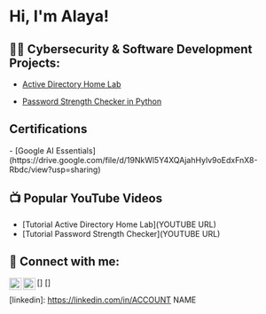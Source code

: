 <h1>Hi, I'm Alaya! </h1>

<h2>👨‍💻 Cybersecurity & Software Development Projects:</h2>

  - [Active Directory Home Lab](https://github.com/AFRA9293/LABURL)

  - [Password Strength Checker in Python](https://github.com/AFRA9293/Password_Strength_Checker/tree/main)


<h2> Certifications</h2>
- [Google AI Essentials](https://drive.google.com/file/d/19NkWl5Y4XQAjahHylv9oEdxFnX8-Rbdc/view?usp=sharing)

<h2>📺 Popular YouTube Videos</h2>

- [Tutorial Active Directory Home Lab](YOUTUBE URL)
- [Tutorial Password Strength Checker](YOUTUBE URL)


<h2> 🤳 Connect with me:</h2>

[<img align="left" alt="Alaya Frazier | YouTube" width="22px" src="https://cdn.jsdelivr.net/npm/simple-icons@v3/icons/youtube.svg" />]
[<img align="left" alt="Alaya Frazier | LinkedIn" width="22px" src="https://cdn.jsdelivr.net/npm/simple-icons@v3/icons/linkedin.svg" />]

[youtube]: https://youtube.com/alayafrazier6175
[linkedin]: https://linkedin.com/in/ACCOUNT NAME

<!--
**AFRA9293/AFRA9293** is a ✨ _special_ ✨ repository because its `README.md` (this file) appears on your GitHub profile.

Here are some ideas to get you started:

- 🔭 I’m currently working on ...
- 🌱 I’m currently learning ...
- 👯 I’m looking to collaborate on ...
- 🤔 I’m looking for help with ...
- 💬 Ask me about ...
- 📫 How to reach me: ...
- 😄 Pronouns: ...
- ⚡ Fun fact: ...
-->
